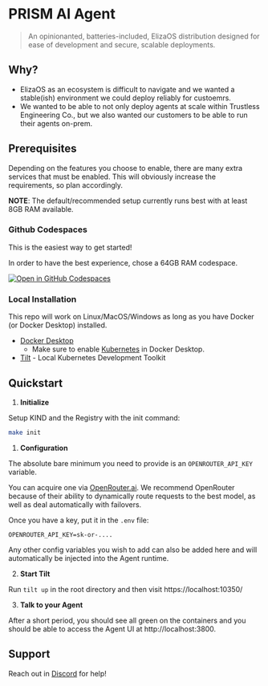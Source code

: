 
# PRISM AI Agent

> An opinionanted, batteries-included, ElizaOS distribution designed for ease of development and secure, scalable deployments.

## Why?
* ElizaOS as an ecosystem is difficult to navigate and we wanted a stable(ish) environment we could deploy reliably for custoemrs.
* We wanted to be able to not only deploy agents at scale within Trustless Engineering Co., but we also wanted our customers to be able to run their agents on-prem.

## Prerequisites

Depending on the features you choose to enable, there are many extra services that must be enabled.
This will obviously increase the requirements, so plan accordingly.

**NOTE**: The default/recommended setup currently runs best with at least 8GB RAM available.

### Github Codespaces
This is the easiest way to get started!

In order to have the best experience, chose a 64GB RAM codespace.

[![Open in GitHub Codespaces](https://github.com/codespaces/badge.svg)](https://codespaces.new/prism-sh/prism-agent)

### Local Installation

This repo will work on Linux/MacOS/Windows as long as you have Docker (or Docker Desktop) installed.

* [Docker Desktop](https://www.docker.com/products/docker-desktop/)
  * Make sure to enable [Kubernetes](https://docs.docker.com/desktop/features/kubernetes/) in Docker Desktop.
* [Tilt](https://docs.tilt.dev/install.html) - Local Kubernetes Development Toolkit

## Quickstart

1. **Initialize**

  Setup KIND and the Registry with the init command:

  ```bash
  make init
  ```

1. **Configuration** 

  The absolute bare minimum you need to provide is an `OPENROUTER_API_KEY` variable.

  You can acquire one via [OpenRouter.ai](https://openrouter.ai/).
  We recommend OpenRouter because of their ability to dynamically route requests to the best model, as well as deal automatically with failovers.

  Once you have a key, put it in the `.env` file:

  ```
  OPENROUTER_API_KEY=sk-or-....
  ```

  Any other config variables you wish to add can also be added here and will automatically be injected into the Agent runtime.

2. **Start Tilt**

  Run `tilt up` in the root directory and then visit https://localhost:10350/

3. **Talk to your Agent**

  After a short period, you should see all green on the containers and you should be able to access the Agent UI at http://localhost:3800.


## Support

Reach out in [Discord](https://trustless.community) for help!

